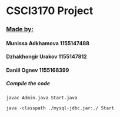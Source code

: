 # CSCI3170 Project

<h3><ins>Made by:</ins></h3>

#### Munissa Adkhamova 1155147488
#### Dzhakhongir Urakov 1155147812
#### Daniil Ognev 1155168399

##### Compile the code
<pre><code>javac Admin.java Start.java</code></pre>
<pre><code>java -classpath ./mysql-jdbc.jar:./ Start</code></pre>
